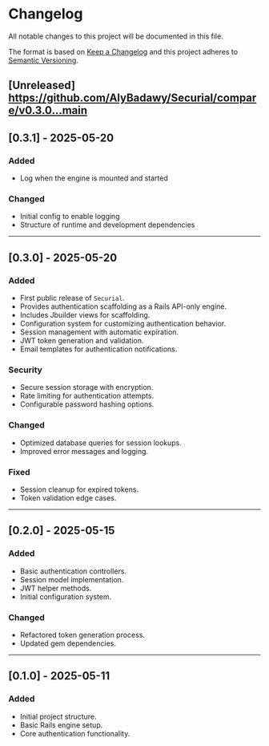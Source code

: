 # Changelog

All notable changes to this project will be documented in this file.

The format is based on [Keep a Changelog](https://keepachangelog.com/en/1.1.0/)
and this project adheres to [Semantic Versioning](https://semver.org/spec/v2.0.0.html).

## [Unreleased] https://github.com/AlyBadawy/Securial/compare/v0.3.0...main

## [0.3.1] - 2025-05-20

### Added

- Log when the engine is mounted and started

### Changed

- Initial config to enable logging
- Structure of runtime and development dependencies

---

## [0.3.0] - 2025-05-20

### Added

- First public release of `Securial`.
- Provides authentication scaffolding as a Rails API-only engine.
- Includes Jbuilder views for scaffolding.
- Configuration system for customizing authentication behavior.
- Session management with automatic expiration.
- JWT token generation and validation.
- Email templates for authentication notifications.

### Security

- Secure session storage with encryption.
- Rate limiting for authentication attempts.
- Configurable password hashing options.

### Changed

- Optimized database queries for session lookups.
- Improved error messages and logging.

### Fixed

- Session cleanup for expired tokens.
- Token validation edge cases.

---

## [0.2.0] - 2025-05-15

### Added

- Basic authentication controllers.
- Session model implementation.
- JWT helper methods.
- Initial configuration system.

### Changed

- Refactored token generation process.
- Updated gem dependencies.

---

## [0.1.0] - 2025-05-11

### Added

- Initial project structure.
- Basic Rails engine setup.
- Core authentication functionality.
